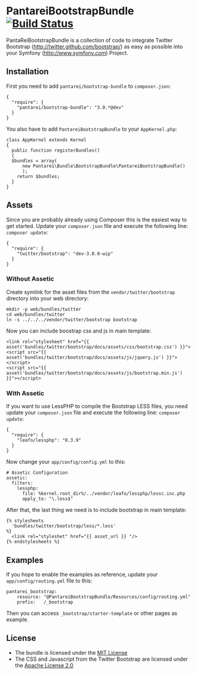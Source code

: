 # PantareiBootstrapBundle [![Build Status](https://travis-ci.org/pantarei/oauth2-bundle.png?branch=1.0)](https://travis-ci.org/pantarei/oauth2-bundle)

PantaReiBootstrapBundle is a collection of code to integrate Twitter Bootstrap
(http://twitter.github.com/bootstrap/) as easy as possible into your Symfony
(http://www.symfony.com) Project.

## Installation

First you need to add `pantarei/bootstrap-bundle` to `composer.json`:

    {
      "require": {
        "pantarei/bootstrap-bundle": "3.0.*@dev"
      }
    }

You also have to add `PantareiBootstrapBundle` to your `AppKernel.php`:

    class AppKernel extends Kernel
    {
      public function registerBundles()
      {
      $bundles = array(
          new Pantarei\Bundle\BootstrapBundle\PantareiBootstrapBundle()
          );
        return $bundles;
      }
    }

## Assets

Since you are probably already using Composer this is the easiest way to get started. Update your `composer.json` file and execute the following line: `composer update`:

    {
      "require": {
        "twitter/bootstrap": "dev-3.0.0-wip"
      }
    }

### Without Assetic

Create symlink for the asset files from the `vendor/twitter/bootstrap` directory into your web directory:

    mkdir -p web/bundles/twitter
    cd web/bundles/twitter
    ln -s ../../../vendor/twitter/bootstrap bootstrap

Now you can include boostrap css and js in main template:

    <link rel="stylesheet" href="{{ asset('bundles/twitter/bootstrap/docs/assets/css/bootstrap.css') }}">
    <script src="{{ asset('bundles/twitter/bootstrap/docs/assets/js/jquery.js') }}"></script>
    <script src="{{ asset('bundles/twitter/bootstrap/docs/assets/js/bootstrap.min.js') }}"></script>

### With Assetic

If you want to use LessPHP to compile the Bootstrap LESS files, you need update your `composer.json` file and execute the following line: `composer update`:

    {
      "require": {
        "leafo/lessphp": "0.3.9"
      }
    }

Now change your `app/config/config.yml` to this:

    # Assetic Configuration
    assetic:
      filters:
        lessphp:
          file: %kernel.root_dir%/../vendor/leafo/lessphp/lessc.inc.php
          apply_to: "\.less$"

After that, the last thing we need is to include bootstrap in main template:

    {% stylesheets
      'bundles/twitter/bootstrap/less/*.less'
    %}
      <link rel="styleshet" href="{{ asset_url }} "/>
    {% endstylesheets %}

## Examples

If you hope to enable the examples as reference, update your `app/config/routing.yml` file to this:

    pantarei_bootstrap:
        resource: "@PantareiBootstrapBundle/Resources/config/routing.yml"
        prefix:   /_bootstrap

Then you can access `_bootstrap/starter-template` or other pages as example.

## License

- The bundle is licensed under the [MIT License](http://opensource.org/licenses/MIT)
- The CSS and Javascript from the Twitter Bootstrap are licensed under the [Apache License 2.0](http://www.apache.org/licenses/LICENSE-2.0)
